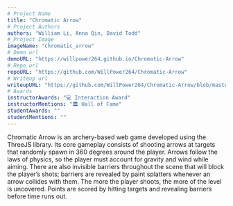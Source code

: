 ```yaml
---
# Project Name
title: "Chromatic Arrow"
# Project Authors
authors: "William Li, Anna Qin, David Todd"
# Project Image
imageName: "chromatic_arrow"
# Demo url
demoURL: "https://willpower264.github.io/Chromatic-Arrow"
# Repo url
repoURL: "https://github.com/WillPower264/Chromatic-Arrow"
# Writeup url
writeupURL: "https://github.com/WillPower264/Chromatic-Arrow/blob/master/Final%20Report.pdf"
# Awards
instructorAwards: "💻 Interaction Award"
instructorMentions: "🏛️ Hall of Fame"
studentAwards: ""
studentMentions: ""
---
```

Chromatic Arrow is an archery-based web game developed using the ThreeJS library. Its core gameplay consists of shooting arrows at targets that randomly spawn in 360 degrees around the player. Arrows follow the laws of physics, so the player must account for gravity and wind while aiming. There are also invisible barriers throughout the scene that will block the player’s shots; barriers are revealed by paint splatters whenever an arrow collides with them. The more the player shoots, the more of the level is uncovered. Points are scored by hitting targets and revealing barriers before time runs out.
